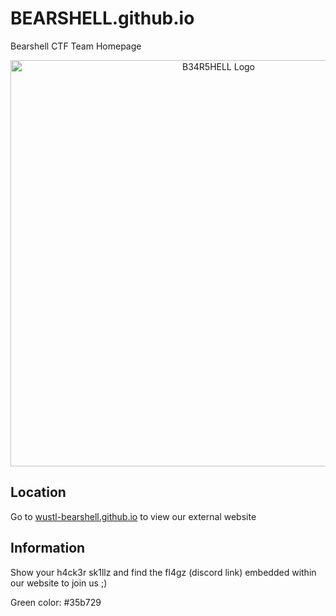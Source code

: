 # BEARSHELL.github.io
Bearshell CTF Team Homepage

<p align="center">
  <img src="b34r5hell-logo.png" alt="B34R5HELL Logo" width="650">
</p>

## Location

Go to [wustl-bearshell.github.io](https://wustl-bearshell.github.io/) to view our external website

## Information

Show your h4ck3r sk1llz and find the fl4gz (discord link) embedded within our website to join us ;)


Green color: #35b729
